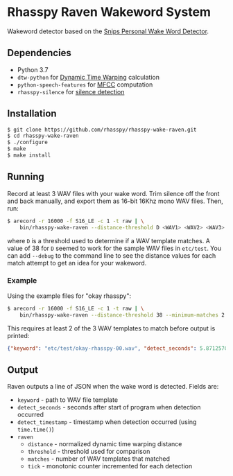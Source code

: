 # Rhasspy Raven Wakeword System

Wakeword detector based on the [Snips Personal Wake Word Detector](https://medium.com/snips-ai/machine-learning-on-voice-a-gentle-introduction-with-snips-personal-wake-word-detector-133bd6fb568e).

## Dependencies

* Python 3.7
* `dtw-python` for [Dynamic Time Warping](https://dynamictimewarping.github.io/python/) calculation
* `python-speech-features` for [MFCC](https://python-speech-features.readthedocs.io/en/latest/) computation
* `rhasspy-silence` for [silence detection](https://github.com/rhasspy/rhasspy-silence)

## Installation

```sh
$ git clone https://github.com/rhasspy/rhasspy-wake-raven.git
$ cd rhasspy-wake-raven
$ ./configure
$ make
$ make install
```

## Running

Record at least 3 WAV files with your wake word. Trim silence off the front and back manually, and export them as 16-bit 16Khz mono WAV files. Then, run:

```sh
$ arecord -r 16000 -f S16_LE -c 1 -t raw | \
    bin/rhasspy-wake-raven --distance-threshold D <WAV1> <WAV2> <WAV3> ...
```

where `D` is a threshold used to determine if a WAV template matches. A value of 38 for `D` seemed to work for the sample WAV files in `etc/test`. You can add `--debug` to the command line to see the distance values for each match attempt to get an idea for your wakeword.

### Example

Using the example files for "okay rhasspy":

```sh
$ arecord -r 16000 -f S16_LE -c 1 -t raw | \
    bin/rhasspy-wake-raven --distance-threshold 38 --minimum-matches 2 etc/test/okay-rhasspy-*.wav
```

This requires at least 2 of the 3 WAV templates to match before output is printed:

```json
{"keyword": "etc/test/okay-rhasspy-00.wav", "detect_seconds": 5.871257066726685, "detect_timestamp": 1594929004.2440836, "raven": {"distance": 35.00761344404474, "threshold": 38.0, "tick": 1, "matches": 3}}
```

## Output

Raven outputs a line of JSON when the wake word is detected. Fields are:

* `keyword` - path to WAV file template
* `detect_seconds` - seconds after start of program when detection occurred
* `detect_timestamp` - timestamp when detection occurred (using `time.time()`)
* `raven`
    * `distance` - normalized dynamic time warping distance
    * `threshold` - threshold used for comparison
    * `matches` - number of WAV templates that matched
    * `tick` - monotonic counter incremented for each detection
